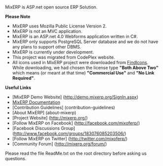 MixERP is ASP.net open source ERP Solution.

**Please Note**
* MixERP uses Mozilla Public License Version 2.
* MixERP is not an MVC application.
* MixERP is an ASP.net 4.0 Webforms application written in C#.
* MixERP only supports PostgreSQL Server database and we do not have any plans to support other DBMS.
* MixERP is currently under development.
* This project was migrated from CodePlex website.
* All icons used in MixERP project were downloaded from [FindIcons](http://findicons.com/search/page). While downloading, we had chosen the license type **"Both Above Two"** which means (or meant at that time) **"Commercial Use"** and **"No Link Required"**.

**Useful Links**
* [MixERP Demo Website] (http://demo.mixerp.org/SignIn.aspx)
* [MixERP Documentation](Documentation)
* [Contribution Guidelines] (contribution-guidelines)
* [About MixERP] (about-mixerp)
* [Project Website] (http://mixerp.org/)
* [Follow MixERP on Facebook] (http://facebook.com/mixoferp/)
* [Facebook Discussions Group] (http://www.facebook.com/groups/183076085203506/)
* [Follow MixERP on Twitter] (http://twitter.com/mixoferp/)
* [Community Forum] (http://mixerp.org/forum/)

Please read the file ReadMe.txt on the root directory before asking us questions.